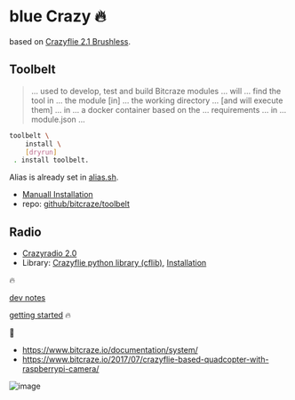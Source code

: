 # blue Crazy 🔥

based on [Crazyflie 2.1 Brushless](https://www.bitcraze.io/products/crazyflie-2-1-brushless/).

## Toolbelt

> ... used to develop, test and build Bitcraze modules ... will ... find the tool in ... the module [in] ... the working directory ... [and will execute them] ... in ... a docker container based on the ... requirements ... in ... module.json ...

```bash
toolbelt \
	install \
	[dryrun]
 . install toolbelt.
```

Alias is already set in [alias.sh](./blue_flie/.abcli/alias.sh).

- [Manuall Installation](https://www.bitcraze.io/documentation/repository/toolbelt/master/installation/)
- repo: [github/bitcraze/toolbelt](https://github.com/bitcraze/toolbelt)

## Radio

- [Crazyradio 2.0](https://www.bitcraze.io/products/crazyradio-2-0/)
- Library: [Crazyflie python library (cflib)](https://github.com/bitcraze/crazyflie-lib-python), [Installation](https://github.com/bitcraze/crazyflie-lib-python/blob/master/docs/installation/install.md)

🔥

[dev notes](https://arash-kamangir.medium.com/%EF%B8%8F-conversations-with-ai-455-2d4ee6109352)

[getting started](https://www.bitcraze.io/documentation/tutorials/getting-started-with-crazyflie-brushless/) 🔥

🚧

- https://www.bitcraze.io/documentation/system/
- https://www.bitcraze.io/2017/07/crazyflie-based-quadcopter-with-raspberrypi-camera/

![image](https://www.bitcraze.io/images/documentation/overview/system_overview.jpg)
